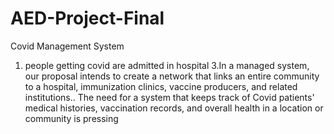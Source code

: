 # AED-Project-Final
Covid Management System
1. people getting covid are admitted in hospital
3.In a managed system, our proposal intends to create a network that links an entire community to a hospital, immunization clinics, vaccine producers, and related institutions..
The need for a system that keeps track of Covid patients' medical histories, vaccination records, and overall health in a location or community is pressing

